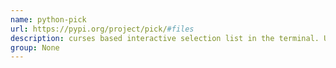 ```yaml
---
name: python-pick
url: https://pypi.org/project/pick/#files
description: curses based interactive selection list in the terminal. URL : https://pypi.org/project/pick/#files Groups : None
group: None
---
```

